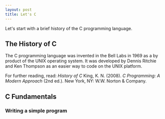 ```yaml
---
layout: post
title: Let's C
---
```

Let's start with a brief history of the C programming language.

## The History of C
The C programming language was invented in the Bell Labs in 1969 as a by product of the UNIX operating system. 
It was developed by Dennis Ritchie and Ken Thompson as an easier way to code on the UNIX platform.

For further reading, read: *History of C*
King, K. N. (2008). *C Programming: A Modern Approach* (2nd ed.). New York, NY: W.W. Norton & Company.

## C Fundamentals
### Writing a simple program

